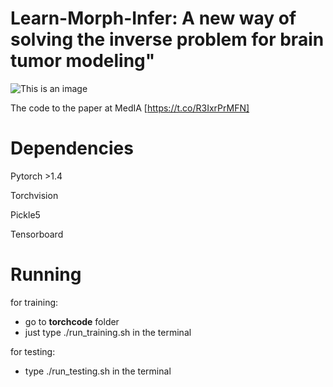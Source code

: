 # Learn-Morph-Infer: A new way of solving the inverse problem for brain tumor modeling" 

![This is an image](https://ars.els-cdn.com/content/image/1-s2.0-S1361841522003000-ga1.sml)

The code to the paper at MedIA [https://t.co/R3IxrPrMFN]

# Dependencies
Pytorch >1.4

Torchvision

Pickle5

Tensorboard

# Running
for training:
- go to **torchcode** folder 
- just type ./run_training.sh in the terminal

for testing:
- type ./run_testing.sh in the terminal
